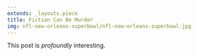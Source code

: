 ```yaml
---
extends: _layouts.piece
title: Fiction Can Be Murder
img: nfl-new-orleans-superbowl/nfl-new-orleans-superbowl.jpg
---
```


This post is *profoundly* interesting.
